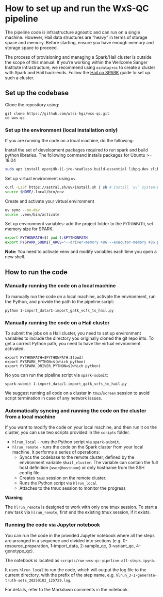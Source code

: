 # How to set up and run the WxS-QC pipeline

The pipeline code is infrastructure agnostic and can run on a single machine.
However, Hail data structures are “heavy” in terms of storage space and memory.
Before starting, ensure you have enough memory and storage space to proceed.

The process of provisioning and managing a Spark/Hail cluster is outside the scope of this manual.
If you’re working within the Wellcome Sanger Institute infrastructure,
we recommend using `osdataproc` to create a cluster with Spark and Hail back‑ends.
Follow the [Hail on SPARK](https://hgi-projects.pages.internal.sanger.ac.uk/documentation/docs/tutorials/hail-on-spark/) guide to set up such a cluster.


## Set up the codebase

Clone the repository using:
```shell
git clone https://github.com/wtsi-hgi/wxs-qc.git
cd wxs-qc
```

### Set up the environment (local installation only)

If you are running the code on a local machine,
do the following:

Install the set of development packages required to run spark and build python libraries.
The following command installs packages for Ubuntu >= 18.04

```bash
sudo apt install openjdk-11-jre-headless build-essential libpq-dev zlib1g-dev libbz2-dev liblzma-dev
```

Set up virtual environment using `uv`.

```bash
curl -LsSf https://astral.sh/uv/install.sh | sh # Install `uv` system-wide
source $HOME/.local/bin/env
```

Create and activate your virtual environment
```bash
uv sync --no-dev
source .venv/bin/activate
```

Set up environment variables:
add the project folder to the `PYTHONPATH`,
set memory size for SPARK.

```bash
export PYTHONPATH=$( pwd ):$PYTHONPATH
export PYSPARK_SUBMIT_ARGS="--driver-memory 48G --executor-memory 48G pyspark-shell"
```

**Note:** You need to activate venv and modify variables each time you open a new shell.

## How to run the code

### Manually running the code on a local machine

To manually run the code on a local machine,
activate the environment, run the Python, and provide the path to the pipeline script:

```shell
python 1-import_data/1-import_gatk_vcfs_to_hail.py
```

### Manually running the code on a Hail cluster

To submit the jobs on a Hail cluster, you need to set up environment variables
to include the directory you originally cloned the git repo into.
To get a correct Python path, you need to have the virtual environment activated.

```shell
export PYTHONPATH=$PYTHONPATH:$(pwd)
export PYSPARK_PYTHON=$(which python)
export PYSPARK_DRIVER_PYTHON=$(which python)
```

No you can run the pipeline script via `spark-submit`:

```shell
spark-submit 1-import_data/1-import_gatk_vcfs_to_hail.py
```

We suggest running all code on a cluster in `tmux`/`screen` session to avoid
script termination in case of any network issues.


### Automatically syncing and running the code on the cluster from a local machine

If you want to modify the code on your local machine,
and then run it on the cluster, you can use two scripts provided
in the `scripts` folder.

* `hlrun_local` - runs the Python script via `spark-submit`.
* `hlrun_remote` - runs the code on the Spark cluster from your local machine.
  It performs a series of operations:
  * Syncs the codebase to the remote cluster, defined by the environment variable `$hail_cluster`.
    The variable can contain the full host definition (`user@hostname`) or only hostname from the SSH config file.
  * Creates `tmux` session on the remote cluster.
  * Runs the Python script via `hlrun_local`
  * Attaches to the tmux session to monitor the progress

**Warning**

The `hlrun_remote` is designed to work with only one tmux session.
To start a new task via `hlrun_remote`, first end the existing tmux session, if it exists.


### Running the code via Jupyter notebook

You can run the code in the provided Jupyter notebook
where all the steps are arranged in a sequence and divided into sections
(e.g. 0-resource_preparation, 1-import_data, 2-sample_qc, 3-variant_qc, 4-genotype_qc).

The notebook is located as `scripts/run-wxs-qc-pipeline-all-steps.ipynb`.

It uses `hlrun_local` to run the code, which will output the log file to the current directory,
with the prefix of the step name, e.g. `hlrun_3-1-generate-truth-sets_20250102_125729.log`.

For details, refer to the Markdown comments in the notebook.
